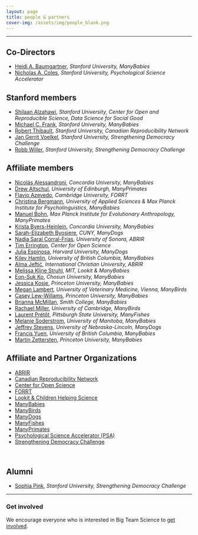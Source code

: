 ```yaml
---
layout: page
title: people & partners
cover-img: /assets/img/people_blank.png
---
```



***

## Co-Directors
* [Heidi A. Baumgartner](https://profiles.stanford.edu/heidi-baumgartner), *Stanford University, ManyBabies*
* [Nicholas A. Coles](https://hai.stanford.edu/people/nicholas-coles), *Stanford University, Psychological Science Accelerator*

## Stanford members
* [Shilaan Alzahawi](https://shilaan.rbind.io), *Stanford University, Center for Open and Reproducible Science, Data Science for Social Good*
* [Michael C. Frank](https://web.stanford.edu/~mcfrank/), *Stanford University, ManyBabies*
* [Robert Thibault](https://www.robert-thibault.com/), *Stanford University, Canadian Reproducibility Network*
* [Jan Gerrit Voelkel](https://sociology.stanford.edu/people/jan-gerrit-voelkel), *Stanford University, Strengthening Democracy Challenge*
* [Robb Willer](https://sociology.stanford.edu/people/robb-willer), *Stanford University, Strengthening Democracy Challenge*

## Affiliate members
* [Nicolás Alessandroni](http://infantresearch.ca/team), *Concordia University, ManyBabies*
* [Drew Altschul](https://www.ed.ac.uk/profile/drewmaltschul), *University of Edinburgh, ManyPrimates*
* [Flavio Azevedo](http://flavioazevedo.com/about), *Cambridge University, FORRT*
* [Christina Bergmann](https://www.mpi.nl/people/bergmann-christina), *University of Applied Sciences & Max Planck Institute for Psycholinguistics, ManyBabies*
* [Manuel Bohn](https://manuelbohn.github.io/), *Max Planck Institute for Evolutionary Anthropology, ManyPrimates*
* [Krista Byers-Heinlein](https://www.concordia.ca/artsci/psychology/faculty.html?fpid=krista-byers-heinlein), *Concordia University, ManyBabies*
* [Sarah-Elizabeth Byosiere](https://www.gc.cuny.edu/people/sarah-elizabeth-byosiere), *CUNY, ManyDogs*
* [Nadia Saraí Corral-Frías](), *University of Sonora, ABRIR*
* [Tim Errington](https://osf.io/alh38/), *Center for Open Science*
* [Julia Espinosa](https://sites.google.com/view/jespinosa), *Harvard University, ManyDogs*
* [Kiley Hamlin](https://psych.ubc.ca/profile/kiley-hamlin/), *University of British Columbia, ManyBabies*
* [Alma Jeftić](https://scholar.google.com/citations?hl=hr&user=oXBgT5IAAAAJ&scilu=&scisig=AMD79ooAAAAAXq25diM285kFt1dt_PGpX5fStWUWAcr_&gmla=AJsN-F77VWP7ByzcKTeyKVUFBEMMrhEt1Oo28IneH9WUpDk0B8NXc_lMDD_rBcEoIkFrjqcrXFdc9Sx4lPeyYZITuPtGSBZFo_qzJ_6zHHdLvyqPFT2_DOqdlWrWqliUGZ4r44PD6ELr&sciund=14116810897412037656), *International Christian University, ABRIR*
* [Melissa Kline Struhl](http://www.melissaklinestruhl.com), *MIT, Lookit & ManyBabies*
* [Eon-Suk Ko](https://sites.google.com/site/eonsuk/), *Chosun University, ManyBabies*
* [Jessica Kosie](https://jkosie.github.io), *Princeton University, ManyBabies*
* [Megan Lambert](https://www.researchgate.net/profile/Megan-Lambert), *University of Veterinary Medicine, Vienna, ManyBirds*
* [Casey Lew-Willams](https://psych.princeton.edu/person/casey-lew-williams), *Princeton University, ManyBabies*
* [Brianna McMillan](https://www.smith.edu/academics/faculty/brianna-mcmillan), *Smith College, ManyBabies*
* [Rachael Miller](https://www.drrachaelmiller.com/), *University of Cambridge, ManyBirds*
* [Laurent Prétôt](https://www.pittstate.edu/education/psychology-and-counseling/faculty-and-staff/laurent-pr%C3%A9t%C3%B4t.html), *Pittsburgh State University, ManyFishes*
* [Melanie Soderstrom](https://home.cc.umanitoba.ca/~soderstr/), *University of Manitoba, ManyBabies*
* [Jeffrey Stevens](https://dogcog.unl.edu/people), *University of Nebraska-Lincoln, ManyDogs*
* [Francis Yuen](https://cic.psych.ubc.ca/), *University of British Columbia, ManyBabies*
* [Martin Zettersten](https://mzettersten.github.io), *Princeton University, ManyBabies*


## Affiliate and Partner Organizations
* [ABRIR](https://abrirpsy.org/)
* [Canadian Reproducibility Network](https://carn-recar.ca/)
* [Center for Open Science](https://www.cos.io/)
* [FORRT](https://forrt.org/)
* [Lookit & Children Helping Science](https://lookit.mit.edu)
* [ManyBabies](manybabies.github.io)
* [ManyBirds](http://themanybirds.com)
* [ManyDogs](https://manydogsproject.github.io)
* [ManyFishes](https://twitter.com/TheManyFishes)
* [ManyPrimates](https://manyprimates.github.io)
* [Psychological Science Accelerator (PSA)](https://psysciacc.org)
* [Strengthening Democracy Challenge](https://www.strengtheningdemocracychallenge.org)
<br>


## Alumni
* [Sophia Pink](http://www.sophiapink.com), *Stanford University, Strengthening Democracy Challenge*

***

### Get involved
We encourage everyone who is interested in Big Team Science to [get involved]({{site.baseurl}}/get_involved/).


